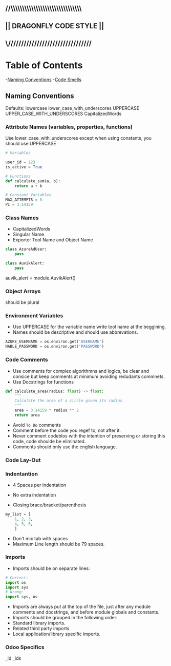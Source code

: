 ## //\\\\\\\\\\\\\\\\\\\\\\\\\\\\\\\\\\\\\\\\\\\\\\\\\\\\\\\\\\\\\
## ||           DRAGONFLY CODE STYLE        ||
##  \\////////////////////////////////


# Table of Contents
-[Naming Conventions](#naming-convention)
-[Code Smells](#code-smells)

## Naming Conventions

Defaults:
    lowercase
    lower_case_with_underscores
    UPPERCASE
    UPPER_CASE_WITH_UNDERSCORES
    CapitalizedWords 

### Attribute Names (variables, properties, functions)

Use lower_case_with_underscores except when using constants, you should use UPPERCASE

```python
# Variables

user_id = 123
is_active = True

# Functions
def calculate_sum(a, b):
    return a + b

# Constant Variables
MAX_ATTEMPTS = 5
PI = 3.14159
```


### Class Names
- CapitalizedWords
- Singular Name
- Exporter Tool Name and Object Name

```python
class AzureAdUser:
    pass

class AuvikAlert:
    pass
```
auvik_alert = module.AuvikAlert()

### Object Arrays 

should be plural



### Environment Variables

- Use UPPERCASE for the variable name write tool name at the beggining. 
- Names should be descriptive and should use abbrevations. 

```python
AZURE_USERNAME = os.environ.get('USERNAME')
NABLE_PASSWORD = os.environ.get('PASSWORD')
```

### Code Comments
- Use comments for complex algorithmns and logics, be clear and consice but keep comments at minimum avoiding redudants commnets. 
- Use Docstrings for functions

```python
def calculate_area(radius: float) -> float:
    """
    Calculate the area of a circle given its radius.
    """
    area = 3.14159 * radius ** 2
    return area
```
- Avoid `To Do` comments
- Comment before the code you regef to, not after it.
- Never comment codeblos with the intention of preserving or storing this code, code shoulde be eliminated.
- Comments should only use the english language.


### Code Lay-Out

### Indentantion

- 4 Spaces per indentation
- No extra indentation

- Closing brace/bracket/parenthesis
```python 
my_list = [
    1, 2, 3,
    4, 5, 6,
    ]
```
- Don't mix tab with spaces
- Maximum Line length should be 79 spaces. 

### Imports
- Imports should be on separate lines: 
```python
# Correct:
import os
import sys
# Wrong:
import sys, os
```
- Imports are always put at the top of the file, just after any module comments and docstrings, and before module globals and constants.
- Imports should be grouped in the following order:
- Standard library imports.
- Related third party imports.
- Local application/library specific imports.




### Odoo Specifics 
 _id
 _ids